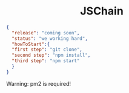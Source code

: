 <h1 align="center">JSChain</h1>

```json
{
  "release": "coming soon",
  "status": "we working hard",
  "howToStart":{
  "first step": "git clone",
  "second step": "npm install",
  "third step": "npm start"
  }
}
```
Warning: pm2 is required!
